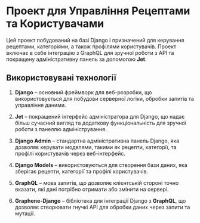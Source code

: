 # Проект для Управління Рецептами та Користувачами

Цей проект побудований на базі Django і призначений для керування рецептами, категоріями, а також профілями користувачів. Проект включає в себе інтеграцію з GraphQL для зручної роботи з API та покращену адміністративну панель за допомогою **Jet**.

## Використовувані технології

1. **Django** – основний фреймворк для веб-розробки, що використовується для побудови серверної логіки, обробки запитів та управління даними.

2. **Jet** – покращений інтерфейс адміністратора для Django, що надає більш сучасний вигляд та додаткову функціональність для зручної роботи з панеллю адміністрування.

3. **Django Admin** – стандартна адміністративна панель Django, яка дозволяє керувати моделями, такими як рецепти, категорії, та профілі користувачів через веб-інтерфейс.

4. **Django Models** – використовуються для створення бази даних, яка зберігає рецепти, категорії та профілі користувачів.

5. **GraphQL** – мова запитів, що дозволяє клієнтській стороні точно вказати, які дані потрібно отримати або змінити на сервері.

6. **Graphene-Django** – бібліотека для інтеграції Django з **GraphQL**, що дозволяє створювати гнучкі API для обробки даних через запити та мутації.

